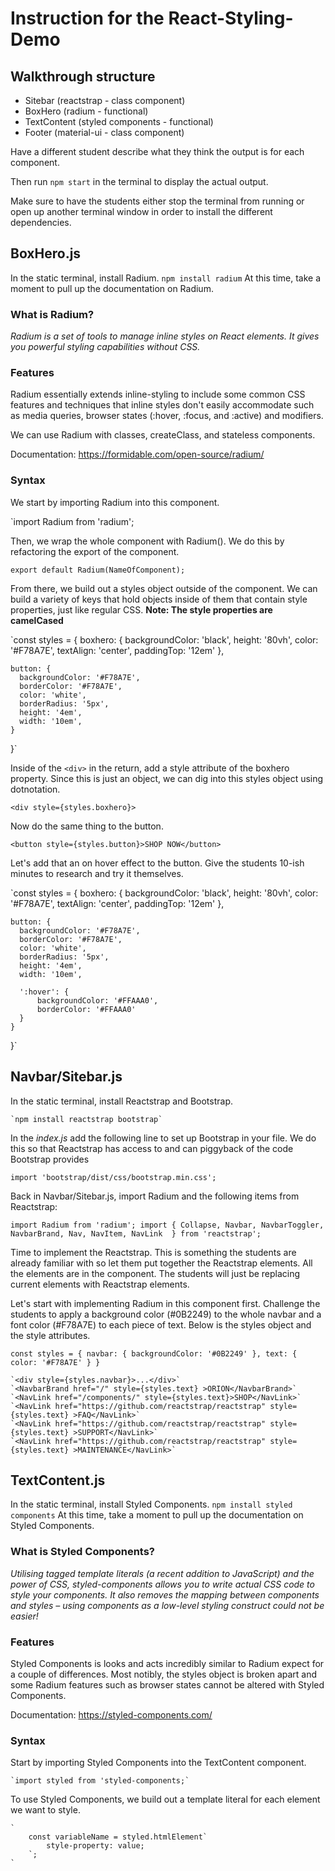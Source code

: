 # Instruction for the React-Styling-Demo

## Walkthrough structure
  - Sitebar (reactstrap - class component)
  - BoxHero (radium - functional)
  - TextContent (styled components - functional)
  - Footer (material-ui - class component)

Have a different student describe what they think the output is for each component. 

Then run `npm start` in the terminal to display the actual output.

Make sure to have the students either stop the terminal from running or open up another terminal window in order to install the different dependencies.

## BoxHero.js
In the static terminal, install Radium.
    `npm install radium`
At this time, take a moment to pull up the documentation on Radium.

### What is Radium?
*Radium is a set of tools to manage inline styles on React elements. It gives you powerful styling capabilities without CSS.* 

### Features
Radium essentially extends inline-styling to include some common CSS features and techniques that inline styles don't easily accommodate such as media queries, browser states (:hover, :focus, and :active) and modifiers. 

We can use Radium with classes, createClass, and stateless components.

Documentation: https://formidable.com/open-source/radium/

### Syntax
We start by importing Radium into this component.

  `import Radium from 'radium';

Then, we wrap the whole component with Radium(). We do this by refactoring the export of the component.

  `export default Radium(NameOfComponent);`

From there, we build out a styles object outside of the component. We can build a variety of keys that hold objects inside of them that contain style properties, just like regular CSS. 
**Note: The style properties are camelCased**

  `const styles = {
    boxhero: {
      backgroundColor: 'black',
      height: '80vh',
      color: '#F78A7E',
      textAlign: 'center',
      paddingTop: '12em'
    },

    button: {
      backgroundColor: '#F78A7E',
      borderColor: '#F78A7E',
      color: 'white',
      borderRadius: '5px',
      height: '4em',
      width: '10em',
    }
  }`

Inside of the `<div>` in the return, add a style attribute of the boxhero property. Since this is just an object, we can dig into this styles object using dotnotation. 
  
  `<div style={styles.boxhero}>`

Now do the same thing to the button.

  `<button style={styles.button}>SHOP NOW</button>`

Let's add that an on hover effect to the button. Give the students 10-ish minutes to research and try it themselves.

`const styles = {
    boxhero: {
      backgroundColor: 'black',
      height: '80vh',
      color: '#F78A7E',
      textAlign: 'center',
      paddingTop: '12em'
    },

    button: {
      backgroundColor: '#F78A7E',
      borderColor: '#F78A7E',
      color: 'white',
      borderRadius: '5px',
      height: '4em',
      width: '10em',

      ':hover': {
          backgroundColor: '#FFAAA0',
          borderColor: '#FFAAA0'
      }
    }
  }`

## Navbar/Sitebar.js
In the static terminal, install Reactstrap and Bootstrap.

    `npm install reactstrap bootstrap`

In the *index.js* add the following line to set up Bootstrap in your file. We do this so that Reactstrap has access to and can piggyback of the code Bootstrap provides

  `import 'bootstrap/dist/css/bootstrap.min.css';`

Back in Navbar/Sitebar.js, import Radium and the following items from Reactstrap:

  ` import Radium from 'radium';
    import {
      Collapse,
      Navbar,
      NavbarToggler,
      NavbarBrand,
      Nav,
      NavItem,
      NavLink 
    } from 'reactstrap';
  `

Time to implement the Reactstrap. This is something the students are already familiar with so let them put together the Reactstrap elements. All the elements are in the component. The students will just be replacing current elements with Reactstrap elements.

Let's start with implementing Radium in this component first. Challenge the students to apply a background color (#0B2249) to the whole navbar and a font color (#F78A7E) to each piece of text. Below is the styles object and the style attributes.

  `const styles = {
		navbar: {
			backgroundColor: '#0B2249'
		},
		text: {
			color: '#F78A7E'
		}
  }`

	`<div style={styles.navbar}>...</div>`
	`<NavbarBrand href="/" style={styles.text} >ORION</NavbarBrand>`
	`<NavLink href="/components/" style={styles.text}>SHOP</NavLink>`
	`<NavLink href="https://github.com/reactstrap/reactstrap" style={styles.text} >FAQ</NavLink>`
	`<NavLink href="https://github.com/reactstrap/reactstrap" style={styles.text} >SUPPORT</NavLink>`
	`<NavLink href="https://github.com/reactstrap/reactstrap" style={styles.text} >MAINTENANCE</NavLink>`

## TextContent.js
In the static terminal, install Styled Components.
    `npm install styled components`
At this time, take a moment to pull up the documentation on Styled Components.

### What is Styled Components?
*Utilising tagged template literals (a recent addition to JavaScript) and the power of CSS, styled-components allows you to write actual CSS code to style your components. It also removes the mapping between components and styles – using components as a low-level styling construct could not be easier!* 

### Features
Styled Components is looks and acts incredibly similar to Radium expect for a couple of differences. Most notibly, the styles object is broken apart and some Radium features such as browser states cannot be altered with Styled Components.

Documentation: https://styled-components.com/

### Syntax
Start by importing Styled Components into the TextContent component.

	`import styled from 'styled-components;`

To use Styled Components, we build out a template literal for each element we want to style. 

	`
		const variableName = styled.htmlElement`
			style-property: value;
		`;
	`
